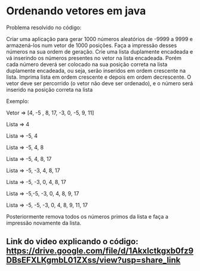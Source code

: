 # Ordenando vetores em java

Problema resolvido no código:

Criar uma aplicação para gerar 1000 números aleatórios de -9999 a 9999 e armazená-los  num vetor de 1000 posições. Faça a impressão desses números na sua ordem de geração. Crie uma lista duplamente encadeada e vá inserindo os números presentes no vetor na lista encadeada. Porém cada número deverá ser colocado na sua posição correta na lista duplamente encadeada, ou seja,  serão inseridos em ordem crescente na lista. Imprima lista em ordem crescente e depois em ordem decrescente. O vetor deve ser percorrido (o vetor não deve ser ordenado), e o número será inserido na posição correta na lista

Exemplo:

Vetor => [4, -5 , 8, 17, -3, 0, -5, 9, 11]

Lista => 4

Lista => -5, 4

Lista => -5, 4, 8

Lista => -5, 4, 8, 17

Lista => -5, -3, 4, 8, 17

Lista => -5, -3, 0, 4, 8, 17

Lista => -5,-5, -3, 0, 4, 8, 9, 17

Lista => -5, -5, -3, 0, 4, 8, 9, 11, 17

Posteriormente remova todos os números primos da lista e faça a impressão novamente da lista.

## Link do video explicando o código: https://drive.google.com/file/d/1AkxIctkgxb0fz9DBsEFXLKgmbL01ZXss/view?usp=share_link

